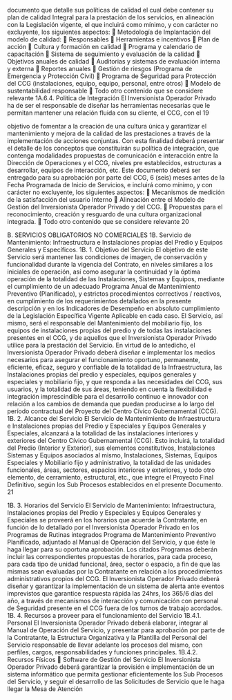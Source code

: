 documento que detalle sus políticas de calidad el cual debe contener su plan de calidad
Integral para la prestación de los servicios, en alineación con la Legislación vigente, el que
incluirá como mínimo, y con carácter no excluyente, los siguientes aspectos:
 Metodología de Implantación del modelo de calidad:
 Responsables
 Herramientas e incentivos
 Plan de acción
 Cultura y formación en calidad
 Programa y calendario de capacitación
 Sistema de seguimiento y evaluación de la calidad
 Objetivos anuales de calidad
 Auditorias y sistemas de evaluación interna y externa
 Reportes anuales
 Gestión de riesgos (Programa de Emergencia y Protección Civil)
 Programa de Seguridad para Protección del CCG (instalaciones, equipo, equipo, personal,
entre otros)
 Modelo de sustentabilidad responsable
 Todo otro contenido que se considere relevante
1A.6.4. Política de Integración
El Inversionista Operador Privado ha de ser el responsable de diseñar las herramientas
necesarias que le permitan mantener una relación fluida con su cliente, el CCG, con el
19

objetivo de fomentar a la creación de una cultura única y garantizar el mantenimiento y
mejora de la calidad de las prestaciones a través de la implementación de acciones
conjuntas.
Con esta finalidad deberá presentar el detalle de los conceptos que constituirán su política
de integración, que contenga modalidades propuestas de comunicación e interacción entre
la Dirección de Operaciones y el CCG, niveles pre establecidos, estructuras a desarrollar,
equipos de interacción, etc.
Este documento deberá ser entregado para su aprobación por parte del CCG, 6 (seis)
meses antes de la Fecha Programada de Inicio de Servicios, e incluirá como mínimo, y con
carácter no excluyente, los siguientes aspectos:
 Mecanismos de medición de la satisfacción del usuario Interno
 Alineación entre el Modelo de Gestión del Inversionista Operador Privado y del CCG.
 Propuestas para el reconocimiento, creación y resguardo de una cultura organizacional
integrada.
 Todo otro contenido que se considere relevante
20

B. SERVICIOS OBLIGATORIOS NO COMERCIALES
1B. Servicio de Mantenimiento: Infraestructura e Instalaciones propias del Predio y
Equipos Generales y Específicos.
1B. 1. Objetivo del Servicio
El objetivo de este Servicio será mantener las condiciones de imagen, de conservación y
funcionalidad durante la vigencia del Contrato, en niveles similares a los iniciales de
operación, así como asegurar la continuidad y la óptima operación de la totalidad de las
Instalaciones, Sistemas y Equipos, mediante el cumplimiento de un adecuado Programa
Anual de Mantenimiento Preventivo (Planificado), y estrictos procedimientos correctivos /
reactivos, en cumplimiento de los requerimientos detallados en la presente descripción y en
los Indicadores de Desempeño en absoluto cumplimiento de la Legislación Específica
Vigente Aplicable en cada caso.
El Servicio, así mismo, será el responsable del Mantenimiento del mobiliario fijo, los equipos
de instalaciones propias del predio y de todas las instalaciones presentes en el CCG, y de
aquellos que el Inversionista Operador Privado utilice para la prestación del Servicio.
En virtud de lo antedicho, el Inversionista Operador Privado deberá diseñar e implementar
los medios necesarios para asegurar el funcionamiento oportuno, permanente, eficiente,
eficaz, seguro y confiable de la totalidad de la Infraestructura, las Instalaciones propias del
predio y especiales, equipos generales y especiales y mobiliario fijo, y que responda a las
necesidades del CCG, sus usuarios, y la totalidad de sus áreas, teniendo en cuenta la
flexibilidad e integración imprescindible para el desarrollo continuo e innovador con relación
a los cambios de demanda que puedan producirse a lo largo del período contractual del
Proyecto del Centro Cívico Gubernamental (CCG).
1B. 2. Alcance del Servicio
El Servicio de Mantenimiento de Infraestructura e Instalaciones propias del Predio y
Especiales y Equipos Generales y Especiales, alcanzará a la totalidad de las instalaciones
interiores y exteriores del Centro Cívico Gubernamental (CCG).
Esto incluirá, la totalidad del Predio (Interior y Exterior), sus elementos constitutivos,
Instalaciones Sistemas y Equipos asociados al mismo, Instalaciones, Sistemas, Equipos
Especiales y Mobiliario fijo y administrativo, la totalidad de las unidades funcionales, áreas,
sectores, espacios interiores y exteriores, y todo otro elemento, de cerramiento, estructural,
etc., que integre el Proyecto Final Definitivo, según los Sub Procesos establecidos en el
presente Documento.
21

1B. 3. Horarios del Servicio
El Servicio de Mantenimiento: Infraestructura, Instalaciones propias del Predio y Especiales
y Equipos Generales y Especiales se proveerá en los horarios que acuerde la Contratante,
en función de lo detallado por el Inversionista Operador Privado en los Programas de
Rutinas integrados Programa de Mantenimiento Preventivo Planificado, adjuntado al Manual
de Operación del Servicio, y que éste le haga llegar para su oportuna aprobación.
Los citados Programas deberán incluir las correspondientes propuestas de horarios, para
cada proceso, para cada tipo de unidad funcional, área, sector o espacio, a fin de que las
mismas sean evaluadas por la Contratante en relación a los procedimientos administrativos
propios del CCG.
El Inversionista Operador Privado deberá diseñar y garantizar la implementación de un
sistema de alerta ante eventos imprevistos que garantice respuesta rápida las 24hrs, los
365/6 días del año, a través de mecanismos de interacción y comunicación con personal de
Seguridad presente en el CCG fuera de los turnos de trabajo acordados.
1B. 4. Recursos a proveer para el funcionamiento del Servicio
1B.4.1. Personal
El Inversionista Operador Privado deberá elaborar, integrar al Manual de Operación del
Servicio, y presentar para aprobación por parte de la Contratante, la Estructura Organizativa
y la Plantilla del Personal del Servicio responsable de llevar adelante los procesos del
mismo, con perfiles, cargos, responsabilidades y funciones principales.
1B.4.2. Recursos Físicos
 Software de Gestión del Servicio
El Inversionista Operador Privado deberá garantizar la provisión e implementación de un
sistema informático que permita gestionar eficientemente los Sub Procesos del Servicio, y
seguir el desarrollo de las Solicitudes de Servicio que le haga llegar la Mesa de Atención
